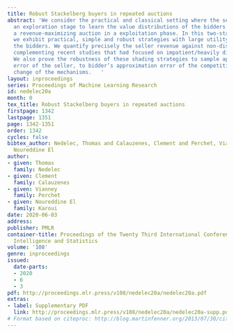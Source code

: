 ```yaml
---
title: Robust Stackelberg buyers in repeated auctions
abstract: 'We consider the practical and classical setting where the seller is using
  an exploration stage to learn the value distributions of the bidders before running
  a revenue-maximizing auction in a exploitation phase. In this two-stage process,
  we exhibit practical, simple and robust strategies with large utility uplifts for
  the bidders. We quantify precisely the seller revenue against non-discounted buyers,
  complementing recent studies that had focused on impatient/heavily discounted buyers.
  We also prove the robustness of these shading strategies to sample approximation
  error of the seller, to bidder’s approximation error of the competition and to possible
  change of the mechanisms.   '
layout: inproceedings
series: Proceedings of Machine Learning Research
id: nedelec20a
month: 0
tex_title: Robust Stackelberg buyers in repeated auctions
firstpage: 1342
lastpage: 1351
page: 1342-1351
order: 1342
cycles: false
bibtex_author: Nedelec, Thomas and Calauzenes, Clement and Perchet, Vianney and Karoui,
  Noureddine El
author:
- given: Thomas
  family: Nedelec
- given: Clement
  family: Calauzenes
- given: Vianney
  family: Perchet
- given: Noureddine El
  family: Karoui
date: 2020-06-03
address: 
publisher: PMLR
container-title: Proceedings of the Twenty Third International Conference on Artificial
  Intelligence and Statistics
volume: '108'
genre: inproceedings
issued:
  date-parts:
  - 2020
  - 6
  - 3
pdf: http://proceedings.mlr.press/v108/nedelec20a/nedelec20a.pdf
extras:
- label: Supplementary PDF
  link: http://proceedings.mlr.press/v108/nedelec20a/nedelec20a-supp.pdf
# Format based on citeproc: http://blog.martinfenner.org/2013/07/30/citeproc-yaml-for-bibliographies/
---
```

